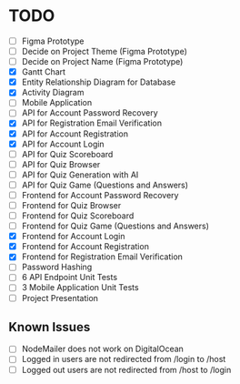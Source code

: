 # TODO

- [ ] Figma Prototype
- [ ] Decide on Project Theme (Figma Prototype)
- [ ] Decide on Project Name (Figma Prototype)
- [x] Gantt Chart
- [x] Entity Relationship Diagram for Database
- [x] Activity Diagram
- [ ] Mobile Application
- [ ] API for Account Password Recovery
- [x] API for Registration Email Verification
- [x] API for Account Registration
- [x] API for Account Login
- [ ] API for Quiz Scoreboard
- [ ] API for Quiz Browser
- [ ] API for Quiz Generation with AI
- [ ] API for Quiz Game (Questions and Answers)
- [ ] Frontend for Account Password Recovery
- [ ] Frontend for Quiz Browser
- [ ] Frontend for Quiz Scoreboard
- [ ] Frontend for Quiz Game (Questions and Answers)
- [x] Frontend for Account Login
- [x] Frontend for Account Registration
- [x] Frontend for Registration Email Verification
- [ ] Password Hashing
- [ ] 6 API Endpoint Unit Tests
- [ ] 3 Mobile Application Unit Tests
- [ ] Project Presentation

## Known Issues

- [ ] NodeMailer does not work on DigitalOcean
- [ ] Logged in users are not redirected from /login to /host
- [ ] Logged out users are not redirected from /host to /login